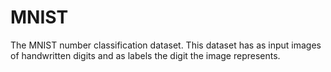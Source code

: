# MNIST

The MNIST number classification dataset. This dataset has as input images of handwritten digits and as labels the digit
the image represents.